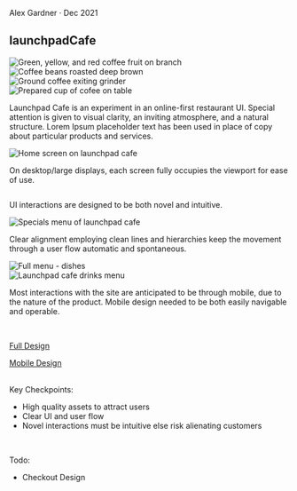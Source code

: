 <div class="" markdown="1"></div>
<section class="" markdown="1"></section>


<section class="launchpad-cafe-hero-section" markdown="1">

<div class="hero-text-holder" markdown="1">

Alex Gardner &#183; Dec 2021

<h1 class="lp-cafe-title"><span class="hepta-text">launchpad</span><span class="philosopher-text">Cafe</span></h1>
</div>

<div class="hero-images-holder" markdown="1">


<div class="hero-image-wrapper" markdown="1"><img src="../assets/blog-assets/blog-raster/lp-cafe-plants.webp" alt="Green, yellow, and red coffee fruit on branch" class="lp-cafe-hero-img-1"></div>

<div class="hero-image-wrapper" markdown="1"><img src="../assets/blog-assets/blog-raster/lp-cafe-roasts.webp" alt="Coffee beans roasted deep brown" class="lp-cafe-hero-img-2"></div>
<div class="hero-image-wrapper" markdown="1"><img src="../assets/blog-assets/blog-raster/lp-cafe-grinds.webp" alt="Ground coffee exiting grinder" class="lp-cafe-hero-img-3"></div>
<div class="hero-image-wrapper" markdown="1"><img src="../assets/blog-assets/blog-raster/lp-cafe-drinks.webp" alt="Prepared cup of cofee on table" class="lp-cafe-hero-img-4"></div>

</div>



</section>



<section class="lp-cafe__blog-content" markdown="1">
<div class="lp-cafe-ui-set item-1" markdown="1">

Launchpad Cafe is an experiment in an online-first restaurant UI. Special attention is given to visual clarity, an inviting atmosphere, and a natural structure. Lorem Ipsum placeholder text has been used in place of copy about particular products and services. 
<div class="lp-cafe__screen-holder screen-1" markdown="1"><img src="../assets/blog-assets/blog-raster/lp-cafe-ui-page-1.webp" alt="Home screen on launchpad cafe" class="lp-cafe-ui-1"></div>
</div>
<div class="lp-cafe-ui-set item-2" markdown="1">

On desktop/large displays, each screen fully occupies the viewport for ease of use.
<div class="lp-cafe-carousel-wrapper" markdown="1">

<div class="lp-cafe-carousel-holder" markdown="1">
<img src="../assets/blog-assets/blog-raster/lp-cafe-plants-carousel--details.webp" alt="" class="carousel-item--details">

</div>
<div class="lp-cafe-carousel-holder" markdown="1">
        <img src="../assets/blog-assets/blog-raster/lp-cafe-roasts-carousel--presentation.webp" alt="" class="carousel-item--presentation">

</div>
<div class="lp-cafe-carousel-holder" markdown="1">
        <img src="../assets/blog-assets/blog-raster/lp-cafe-grinds-carousel--presentation.webp" alt="" class="carousel-item--presentation">

</div>
<div class="lp-cafe-carousel-holder" markdown="1">
        <img src="../assets/blog-assets/blog-raster/lp-cafe-drinks-carousel--details.webp" alt="" class="carousel-item--details">

</div>





</div>

</div>
<div class="lp-cafe-ui-set item-3" markdown="1">

UI interactions are designed to be both novel and intuitive. 
<div class="lp-cafe__screen-holder screen-2" markdown="1"><img src="../assets/blog-assets/blog-raster/lp-cafe-ui-page-2.webp" alt="Specials menu of launchpad cafe" class="lp-cafe-ui-2"></div>

</div>
<div class="lp-cafe-ui-set item-4" markdown="1">

Clear alignment employing clean lines and hierarchies keep the movement through a user flow automatic and spontaneous.
<div class="lp-cafe__screen-holder screen-3" markdown="1"><img src="../assets/blog-assets/blog-raster/lp-cafe-ui-page-3.webp" alt="Full menu - dishes" class="lp-cafe-ui-3"></div> 


</div>
<div class="lp-cafe-ui-set item-5" markdown="1">
<div class="lp-cafe__screen-holder screen-4" markdown="1"><img src="../assets/blog-assets/blog-raster/lp-cafe-ui-page-4.webp" alt="Launchpad cafe drinks menu" class="lp-cafe-ui-4"></div>


</div>
<div class="lp-cafe-ui-set item-6" markdown="1">

Most interactions with the site are anticipated to be through mobile, due to the nature of the product. Mobile design needed to be both easily navigable and operable. 

<br>

<div class="full-design-image-links" markdown="1">

[Full Design](../assets/blog-assets/blog-raster/lp-cafe-full-site-desktop.png)

[Mobile Design](../assets/blog-assets/blog-raster/lp-cafe-full-site-mobile.png)
</div>

<br>
Key Checkpoints: 

* High quality assets to attract users 
* Clear UI and user flow 
* Novel interactions must be intuitive else risk alienating customers

<br>

Todo:
* Checkout Design 
</div>




</section>













